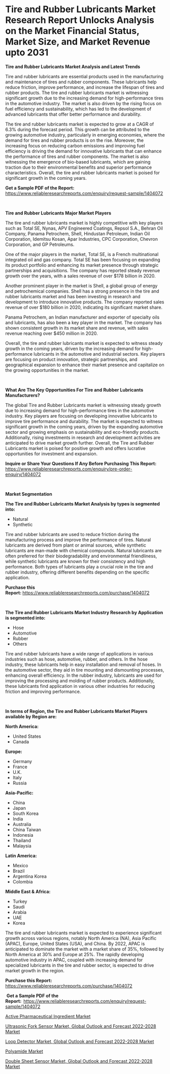 <p><h1>Tire and Rubber Lubricants Market Research Report Unlocks Analysis on the Market Financial Status, Market Size, and Market Revenue upto 2031</h1></p><p><strong>Tire and Rubber Lubricants Market Analysis and Latest Trends</strong></p>
<p><p>Tire and rubber lubricants are essential products used in the manufacturing and maintenance of tires and rubber components. These lubricants help reduce friction, improve performance, and increase the lifespan of tires and rubber products. The tire and rubber lubricants market is witnessing significant growth due to the increasing demand for high-performance tires in the automotive industry. The market is also driven by the rising focus on fuel efficiency and sustainability, which has led to the development of advanced lubricants that offer better performance and durability.</p><p>The tire and rubber lubricants market is expected to grow at a CAGR of 6.3% during the forecast period. This growth can be attributed to the growing automotive industry, particularly in emerging economies, where the demand for tires and rubber products is on the rise. Moreover, the increasing focus on reducing carbon emissions and improving fuel efficiency is driving the demand for innovative lubricants that can enhance the performance of tires and rubber components. The market is also witnessing the emergence of bio-based lubricants, which are gaining traction due to their environmental benefits and superior performance characteristics. Overall, the tire and rubber lubricants market is poised for significant growth in the coming years.</p></p>
<p><strong>Get a Sample PDF of the Report:&nbsp;</strong> <a href="https://www.reliableresearchreports.com/enquiry/request-sample/1404072">https://www.reliableresearchreports.com/enquiry/request-sample/1404072</a></p>
<p>&nbsp;</p>
<p><strong>Tire and Rubber Lubricants Major Market Players</strong></p>
<p><p>The tire and rubber lubricants market is highly competitive with key players such as Total SE, Nynas, APV Engineered Coatings, Repsol S.A., Behran Oil Company, Panama Petrochem, Shell, Hindustan Petroleum, Indian Oil Corporation, Idemitsu Kosan, Apar Industries, CPC Corporation, Chevron Corporation, and GP Petroleums.</p><p>One of the major players in the market, Total SE, is a French multinational integrated oil and gas company. Total SE has been focusing on expanding its product portfolio and enhancing its market presence through strategic partnerships and acquisitions. The company has reported steady revenue growth over the years, with a sales revenue of over $178 billion in 2020.</p><p>Another prominent player in the market is Shell, a global group of energy and petrochemical companies. Shell has a strong presence in the tire and rubber lubricants market and has been investing in research and development to introduce innovative products. The company reported sales revenue of over $180 billion in 2020, indicating its significant market share.</p><p>Panama Petrochem, an Indian manufacturer and exporter of specialty oils and lubricants, has also been a key player in the market. The company has shown consistent growth in its market share and revenue, with sales revenue reaching over $450 million in 2020.</p><p>Overall, the tire and rubber lubricants market is expected to witness steady growth in the coming years, driven by the increasing demand for high-performance lubricants in the automotive and industrial sectors. Key players are focusing on product innovation, strategic partnerships, and geographical expansion to enhance their market presence and capitalize on the growing opportunities in the market.</p></p>
<p>&nbsp;</p>
<p><strong>What Are The Key Opportunities For Tire and Rubber Lubricants Manufacturers?</strong></p>
<p><p>The global Tire and Rubber Lubricants market is witnessing steady growth due to increasing demand for high-performance tires in the automotive industry. Key players are focusing on developing innovative lubricants to improve tire performance and durability. The market is expected to witness significant growth in the coming years, driven by the expanding automotive sector and growing emphasis on sustainability and eco-friendly products. Additionally, rising investments in research and development activities are anticipated to drive market growth further. Overall, the Tire and Rubber Lubricants market is poised for positive growth and offers lucrative opportunities for investment and expansion.</p></p>
<p><strong>Inquire or Share Your Questions If Any Before Purchasing This Report:</strong> <a href="https://www.reliableresearchreports.com/enquiry/pre-order-enquiry/1404072">https://www.reliableresearchreports.com/enquiry/pre-order-enquiry/1404072</a></p>
<p>&nbsp;</p>
<p><strong>Market Segmentation</strong></p>
<p><strong>The Tire and Rubber Lubricants Market Analysis by types is segmented into:</strong></p>
<p><ul><li>Natural</li><li>Synthetic</li></ul></p>
<p><p>Tire and rubber lubricants are used to reduce friction during the manufacturing process and improve the performance of tires. Natural lubricants are derived from plant or animal sources, while synthetic lubricants are man-made with chemical compounds. Natural lubricants are often preferred for their biodegradability and environmental friendliness, while synthetic lubricants are known for their consistency and high performance. Both types of lubricants play a crucial role in the tire and rubber industry, offering different benefits depending on the specific application.</p></p>
<p><strong>Purchase this Report:&nbsp;</strong><a href="https://www.reliableresearchreports.com/purchase/1404072">https://www.reliableresearchreports.com/purchase/1404072</a></p>
<p>&nbsp;</p>
<p><strong>The Tire and Rubber Lubricants Market Industry Research by Application is segmented into:</strong></p>
<p><ul><li>Hose</li><li>Automotive</li><li>Rubber</li><li>Others</li></ul></p>
<p><p>Tire and rubber lubricants have a wide range of applications in various industries such as hose, automotive, rubber, and others. In the hose industry, these lubricants help in easy installation and removal of hoses. In the automotive sector, they aid in tire mounting and dismounting processes, enhancing overall efficiency. In the rubber industry, lubricants are used for improving the processing and molding of rubber products. Additionally, these lubricants find application in various other industries for reducing friction and improving performance.</p></p>
<p>&nbsp;</p>
<p><strong>In terms of Region, the Tire and Rubber Lubricants Market Players available by Region are:</strong></p>
<p>
    <p> <strong> North America: </strong>
        <ul>
            <li>United States</li>
            <li>Canada</li>
        </ul>
        </p> 
    <p> <strong> Europe: </strong>
        <ul>
            <li>Germany</li>
            <li>France</li>
            <li>U.K.</li>
            <li>Italy</li>
            <li>Russia</li>
        </ul>
        </p> 
    <p> <strong> Asia-Pacific: </strong>
        <ul>
            <li>China</li>
            <li>Japan</li>
            <li>South Korea</li>
            <li>India</li>
            <li>Australia</li>
            <li>China Taiwan</li>
            <li>Indonesia</li>
            <li>Thailand</li>
            <li>Malaysia</li>
        </ul>
        </p> 
    <p> <strong> Latin America: </strong>
        <ul>
            <li>Mexico</li>
            <li>Brazil</li>
            <li>Argentina Korea</li>
            <li>Colombia</li>
        </ul>
        </p> 
    <p> <strong> Middle East & Africa: </strong>
        <ul>
            <li>Turkey</li>
            <li>Saudi</li>
            <li>Arabia</li>
            <li>UAE</li>
            <li>Korea</li>
        </ul>
    </p>
    </p>
<p><p>The tire and rubber lubricants market is expected to experience significant growth across various regions, notably North America (NA), Asia Pacific (APAC), Europe, United States (USA), and China. By 2022, APAC is anticipated to dominate the market with a market share of 35%, followed by North America at 30% and Europe at 25%. The rapidly developing automotive industry in APAC, coupled with increasing demand for specialized lubricants in the tire and rubber sector, is expected to drive market growth in the region.</p></p>
<p><strong>Purchase this Report: </strong><a href="https://www.reliableresearchreports.com/purchase/1404072">https://www.reliableresearchreports.com/purchase/1404072</a></p>
<p>&nbsp;<strong>Get a Sample PDF of the Report:&nbsp;&nbsp;</strong><a href="https://www.reliableresearchreports.com/enquiry/request-sample/1404072">https://www.reliableresearchreports.com/enquiry/request-sample/1404072</a></p>
<p><strong></strong></p>
<p><p><a href="https://view.publitas.com/reportprime-1/active-pharmaceutical-ingredient-market-a-comprehensive-report-of-its-market-share-growth-trends-2024-2031/">Active Pharmaceutical Ingredient Market</a></p><p><a href="https://glittery-fuchsia-86a.notion.site/Ultrasonic-Fork-Sensor-Market-Global-Outlook-and-Forecast-2022-2028-Market-Challenges-Opportuniti-de04ca6ee21b4c788e44a078547afed0">Ultrasonic Fork Sensor Market, Global Outlook and Forecast 2022-2028 Market</a></p><p><a href="https://silk-columnist-571.notion.site/Insights-into-Loop-Detector-Market-Global-Outlook-and-Forecast-2022-2028-Market-Size-Analysing-Mar-e7a8c5c375c741a3bb5793bcd6bdca81">Loop Detector Market, Global Outlook and Forecast 2022-2028 Market</a></p><p><a href="https://view.publitas.com/reportprime-1/polyamide-market-size-share-trends-analysis-report-by-material-by-type-by-end-user-by-region-and-segment-forecasts-2024-2031/">Polyamide Market</a></p><p><a href="https://bubble-tree-ea4.notion.site/Double-Sheet-Sensor-Market-Global-Outlook-and-Forecast-2022-2028-Market-Offer-Valuable-Insights-int-5e9be3c3c47741c59f682b7134ed4001">Double Sheet Sensor Market, Global Outlook and Forecast 2022-2028 Market</a></p></p>